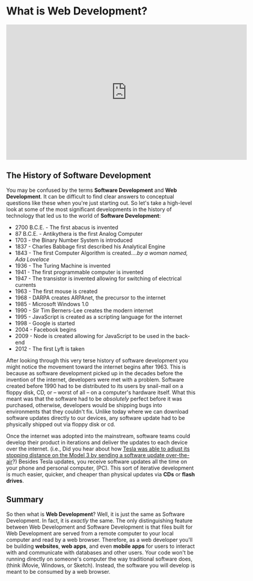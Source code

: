 # What is Web Development?

<iframe src="https://player.vimeo.com/video/387733169" width="640" height="360" frameborder="0" allow="autoplay; fullscreen" allowfullscreen></iframe>

## The History of Software Development

You may be confused by the terms **Software Development** and **Web Development**. It can be difficult to find clear answers to conceptual questions like these when you're just starting out. So let's take a high-level look at some of the most significant developments in the history of technology that led us to the world of **Software Development**:

* 2700 B.C.E. - The first abacus is invented
* 87 B.C.E. - Antikythera is the first Analog Computer
* 1703 - the Binary Number System is introduced
* 1837 - Charles Babbage first described his Analytical Engine
* 1843 - The first Computer Algorithm is created....*by a woman named, Ada Lovelace*
* 1936 - The Turing Machine is invented
* 1941 - The first programmable computer is invented
* 1947 - The transistor is invented allowing for switching of electrical currents
* 1963 - The first mouse is created
* 1968 - DARPA creates ARPAnet, the precursor to the internet
* 1985 - Microsoft Windows 1.0
* 1990 - Sir Tim Berners-Lee creates the modern internet
* 1995 - JavaScript is created as a scripting language for the internet
* 1998 - Google is started
* 2004 - Facebook begins
* 2009 - Node is created allowing for JavaScript to be used in the back-end
* 2012 - The first Lyft is taken

After looking through this very terse history of software development you might notice the movement toward the internet begins after 1963. This is because as software development picked up in the decades before the invention of the internet, developers were met with a problem. Software created before 1990 had to be distributed to its users by snail-mail on a floppy disk, CD, or – worst of all – on a computer's hardware itself. What this meant was that the software had to be *absolutely* perfect before it was purchased, otherwise, developers would be shipping bugs into environments that they couldn't fix. Unlike today where we can download software updates directly to our devices, any software update had to be physically shipped out via floppy disk or cd.

Once the internet was adopted into the mainstream, software teams could develop their product in iterations and deliver the updates to each device over the internet. (i.e., Did you hear about how [Tesla was able to adjust its stopping distance on the Model 3 by sending a software update over-the-air](https://www.theverge.com/2018/6/2/17413732/tesla-over-the-air-software-updates-brakes)?) Besides Tesla updates, you receive software updates all the time on your phone and personal computer, (PC). This sort of iterative development is much easier, quicker, and cheaper than physical updates via **CDs** or **flash drives**.

## Summary

So then what is **Web Development**? Well, it is just the same as Software Development. In fact, it is *exactly* the same. The only distinguishing feature between Web Development and Software Development is that files built for Web Development are served from a remote computer to your local computer and read by a web browser. Therefore, as a web developer you'll be building **websites**, **web apps**, and even **mobile apps** for users to interact with and communicate with databases and other users. Your code won't be running directly on someone's computer the way traditional software does, (think iMovie, Windows, or Sketch). Instead, the software you will develop is meant to be consumed by a web browser.
